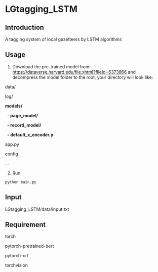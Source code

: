# LGtagging_LSTM
## Introduction

A tagging system of local gazetteers by LSTM algorithms

## Usage

1. Download the pre-trained model from: https://dataverse.harvard.edu/file.xhtml?fileId=6373866 and decompress the model folder to the root, your directory will look like:

data/

log/

**models/**

**&ensp;\- page_model/**
 
**&ensp;\- record_model/**
 
**&ensp;\- default_x_encoder.p**

app.py

config

...

2. Run

`python main.py`
    
## Input

LGtagging_LSTM/data/input.txt

## Requirement

torch

pytorch-pretrained-bert

pytorch-crf

torchvision
